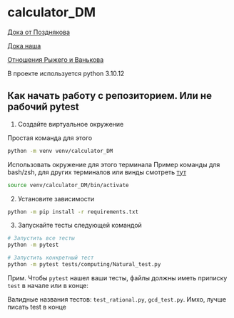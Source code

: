 # calculator_DM

[Дока от Позднякова](https://docs.google.com/document/u/0/d/1Dv_6AIhxg_3ezu6VMcEnMpyfRzgym9l8PmE4ULGfjgM/mobilebasic)

[Дока наша](https://docs.google.com/document/d/1U6PXU9S1H9UYg6vOdKlbHRTDxDVNCQ8lelEw45oxRsc/edit?usp=sharing)

[Отношения Рыжего и Ванькова](FrontBackRelation.md)

В проекте используется python 3.10.12

## Как начать работу с репозиторием. Или не рабочий pytest

1. Создайте виртуальное окружение

Простая команда для этого

```bash
python -m venv venv/calculator_DM
```

Использовать окружение для этого терминала
Пример команды для bash/zsh, для других терминалов или винды смотреть [тут](https://docs.python.org/3/library/venv.html#how-venvs-work)

```bash
source venv/calculator_DM/bin/activate
```

2. Установите зависимости

```bash
python -m pip install -r requirements.txt
```

3. Запускайте тесты следующей командой

```bash
# Запустить все тесты
python -m pytest
```

```bash
# Запустить конкретный тест
python -m pytest tests/computing/Natural_test.py
```
Прим. 
Чтобы `pytest` нашел ваши тесты, файлы должны иметь приписку `test` в начале или в конце:

Валидные названия тестов: `test_rational.py`, `gcd_test.py`.
Имхо, лучше писать test в конце
